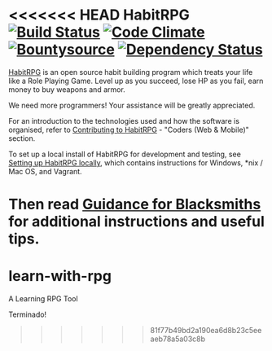 <<<<<<< HEAD
HabitRPG [![Build Status](https://travis-ci.org/HabitRPG/habitrpg.png?branch=develop)](https://travis-ci.org/HabitRPG/habitrpg) [![Code Climate](https://codeclimate.com/github/HabitRPG/habitrpg.png)](https://codeclimate.com/github/HabitRPG/habitrpg) [![Bountysource](https://api.bountysource.com/badge/tracker?tracker_id=68393)](https://www.bountysource.com/trackers/68393-habitrpg?utm_source=68393&utm_medium=shield&utm_campaign=TRACKER_BADGE) [![Dependency Status](https://gemnasium.com/HabitRPG/habitrpg.svg)](https://gemnasium.com/HabitRPG/habitrpg)
===============

[HabitRPG](https://habitrpg.com) is an open source habit building program which treats your life like a Role Playing Game. Level up as you succeed, lose HP as you fail, earn money to buy weapons and armor.

We need more programmers! Your assistance will be greatly appreciated.

For an introduction to the technologies used and how the software is organised, refer to [Contributing to HabitRPG](http://habitrpg.wikia.com/wiki/Contributing_to_HabitRPG#Coders_.28Web_.26_Mobile.29) - "Coders (Web & Mobile)" section.

To set up a local install of HabitRPG for development and testing, see [Setting up HabitRPG locally](http://habitrpg.wikia.com/wiki/Setting_up_HabitRPG_locally), which contains instructions for Windows, *nix / Mac OS, and Vagrant.

Then read [Guidance for Blacksmiths](http://habitrpg.wikia.com/wiki/Guidance_for_Blacksmiths) for additional instructions and useful tips.
=======
learn-with-rpg
==============

A Learning RPG Tool

Terminado!
>>>>>>> 81f77b49bd2a190ea6d8b23c5eeaeb78a5a03c8b
